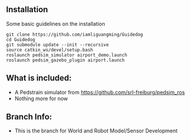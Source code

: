 ## Installation

Some basic guidelines on the installation
```
git clone https://github.com/iamliguangming/Guidedog 
cd Guidedog
git submodule update --init --recursive
source catkin_ws/devel/setup.bash
roslaunch pedsim_simulator airport_demo.launch 
roslaunch pedsim_gazebo_plugin airport.launch

```
## What is included:
- A Pedstrain simulator from https://github.com/srl-freiburg/pedsim_ros
- Nothing more for now


## Branch Info:
- This is the branch for World and Robot Model/Sensor Development
